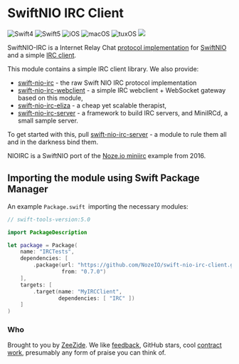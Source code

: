 # SwiftNIO IRC Client

![Swift4](https://img.shields.io/badge/swift-4-blue.svg)
![Swift5](https://img.shields.io/badge/swift-5-blue.svg)
![iOS](https://img.shields.io/badge/os-iOS-green.svg?style=flat)
![macOS](https://img.shields.io/badge/os-macOS-green.svg?style=flat)
![tuxOS](https://img.shields.io/badge/os-tuxOS-green.svg?style=flat)
<a href="https://travis-ci.org/NozeIO/swift-nio-irc-client"><img src="https://travis-ci.org/NozeIO/swift-nio-irc-client.svg?branch=master" /></a>

SwiftNIO-IRC is a Internet Relay Chat 
[protocol implementation](Sources/NIOIRC) for
[SwiftNIO](https://github.com/apple/swift-nio)
and a simple 
[IRC client](Sources/IRC).

This module contains a simple IRC client library. We also
provide:
- [swift-nio-irc](https://github.com/SwiftNIOExtras/swift-nio-irc) -
  the raw Swift NIO IRC protocol implementation
- [swift-nio-irc-webclient](https://github.com/NozeIO/swift-nio-irc-webclient) -
  a simple IRC webclient + WebSocket gateway based on this module,
- [swift-nio-irc-eliza](https://github.com/NozeIO/swift-nio-irc-eliza) -
  a cheap yet scalable therapist,
- [swift-nio-irc-server](https://github.com/NozeIO/swift-nio-irc-server) -
  a framework to build IRC servers, and MiniIRCd, a small sample server.
  
To get started with this, pull 
[swift-nio-irc-server](https://github.com/NozeIO/swift-nio-irc-server) -
a module to rule them all and in the darkness bind them.

NIOIRC is a SwiftNIO port of the
[Noze.io miniirc](https://github.com/NozeIO/Noze.io/tree/master/Samples/miniirc)
example from 2016.


## Importing the module using Swift Package Manager

An example `Package.swift `importing the necessary modules:

```swift
// swift-tools-version:5.0

import PackageDescription

let package = Package(
    name: "IRCTests",
    dependencies: [
        .package(url: "https://github.com/NozeIO/swift-nio-irc-client.git",
                 from: "0.7.0")
    ],
    targets: [
        .target(name: "MyIRCClient",
                dependencies: [ "IRC" ])
    ]
)
```


### Who

Brought to you by
[ZeeZide](http://zeezide.de).
We like
[feedback](https://twitter.com/ar_institute),
GitHub stars,
cool [contract work](http://zeezide.com/en/services/services.html),
presumably any form of praise you can think of.
